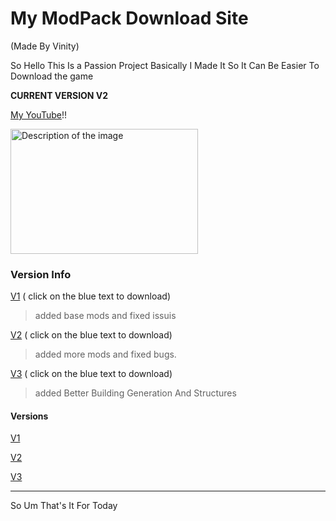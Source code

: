 # My ModPack Download Site
(Made By Vinity)

So Hello This Is a Passion Project Basically I Made It So It Can Be Easier To Download the game 

**CURRENT VERSION V2**

[My YouTube](www.youtube.com/channel/UCF35iqQ2BRqF4IYQA4Ln_0A?sub_confirmation=1)!!

<img src="https://example.com/your-image.jpg" alt="Description of the image" width="300" height="200">

### Version Info
[V1](https://github.com/VINITYYT/Delights-V1/raw/main/Vinity's%20Delights-V1.zip) ( click on the blue text to download)
> added base mods and fixed issuis

[V2](https://github.com/VINITYYT/Delights-V2/raw/main/Vinity's%20Delights-V2.zip) ( click on the blue text to download)
> added more mods and fixed bugs.

[V3](https://github.com/VINITYYT/Delights-V3/raw/main/Vinity's%20Delights-V3.zip) ( click on the blue text to download)
> added Better Building Generation And Structures
 
#### Versions
 [V1](https://github.com/VINITYYT/Delights-V1/raw/main/Vinity's%20Delights-V1.zip)

 [V2](https://github.com/VINITYYT/Delights-V2/raw/main/Vinity's%20Delights-V2.zip)

 [V3](https://github.com/VINITYYT/Delights-V3/raw/main/Vinity's%20Delights-V3.zip)

---

So Um That's It For Today
